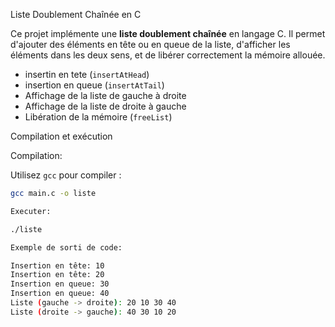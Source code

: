Liste Doublement Chaînée en C

Ce projet implémente une **liste doublement chaînée** en langage C. Il permet d'ajouter des éléments en tête ou en queue de la liste, d'afficher les éléments dans les deux sens, et de libérer correctement la mémoire allouée.
- insertin en tete (`insertAtHead`)
- insertion en queue (`insertAtTail`)
- Affichage de la liste de gauche à droite
- Affichage de la liste de droite à gauche
- Libération de la mémoire (`freeList`)


Compilation et exécution

Compilation:

Utilisez `gcc` pour compiler :

```bash
gcc main.c -o liste

Executer:

./liste

Exemple de sorti de code:

Insertion en tête: 10
Insertion en tête: 20
Insertion en queue: 30
Insertion en queue: 40
Liste (gauche -> droite): 20 10 30 40 
Liste (droite -> gauche): 40 30 10 20 


